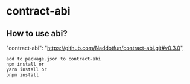 # contract-abi
## How to use abi?
"contract-abi": "https://github.com/Naddotfun/contract-abi.git#v0.3.0",

```
add to package.json to contract-abi
npm install or
yarn install or
pnpm install
```
